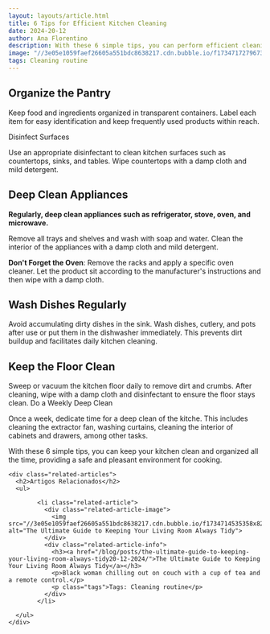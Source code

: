 ```yaml
---
layout: layouts/article.html
title: 6 Tips for Efficient Kitchen Cleaning
date: 2024-20-12
author: Ana Florentino
description: With these 6 simple tips, you can perform efficient cleaning and keep your kitchen immaculate.
image: "//3e05e1059faef26605a551bdc8638217.cdn.bubble.io/f1734717279673x194183628966472000/kitchen.png"
tags: Cleaning routine
---
```


## Organize the Pantry

Keep food and ingredients organized in transparent containers. Label each item for easy identification and keep frequently used products within reach.

Disinfect Surfaces

Use an appropriate disinfectant to clean kitchen surfaces such as countertops, sinks, and tables. Wipe countertops with a damp cloth and mild detergent.

## Deep Clean Appliances

**Regularly, deep clean appliances such as refrigerator, stove, oven, and microwave.**

Remove all trays and shelves and wash with soap and water. Clean the interior of the appliances with a damp cloth and mild detergent.

**Don't Forget the Oven**: Remove the racks and apply a specific oven cleaner. Let the product sit according to the manufacturer's instructions and then wipe with a damp cloth.

## Wash Dishes Regularly

Avoid accumulating dirty dishes in the sink. Wash dishes, cutlery, and pots after use or put them in the dishwasher immediately. This prevents dirt buildup and facilitates daily kitchen cleaning.

## Keep the Floor Clean

Sweep or vacuum the kitchen floor daily to remove dirt and crumbs. After cleaning, wipe with a damp cloth and disinfectant to ensure the floor stays clean.
Do a Weekly Deep Clean

Once a week, dedicate time for a deep clean of the kitche. This includes cleaning the extractor fan, washing curtains, cleaning the interior of cabinets and drawers, among other tasks.

With these 6 simple tips, you can keep your kitchen clean and organized all the time, providing a safe and pleasant environment for cooking.


    <div class="related-articles">
      <h2>Artigos Relacionados</h2>
      <ul>
        
            <li class="related-article">
              <div class="related-article-image">
                <img src="//3e05e1059faef26605a551bdc8638217.cdn.bubble.io/f1734714535358x823323796801388300/tidy.png" alt="The Ultimate Guide to Keeping Your Living Room Always Tidy">
              </div>
              <div class="related-article-info">
                <h3><a href="/blog/posts/the-ultimate-guide-to-keeping-your-living-room-always-tidy20-12-2024/">The Ultimate Guide to Keeping Your Living Room Always Tidy</a></h3>
                <p>Black woman chilling out on couch with a cup of tea and a remote control.</p>
                <p class="tags">Tags: Cleaning routine</p>
              </div>
            </li>
          
      </ul>
    </div>
    